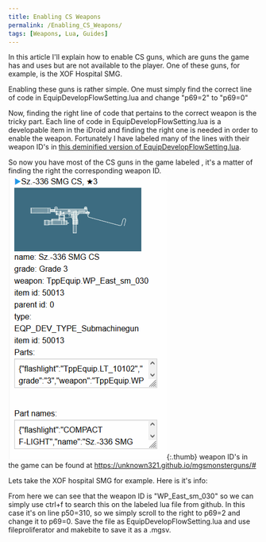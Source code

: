 ```yaml
---
title: Enabling CS Weapons
permalink: /Enabling_CS_Weapons/
tags: [Weapons, Lua, Guides]
---
```


In this article I'll explain how to enable CS guns, which are guns the
game has and uses but are not available to the player. One of these
guns, for example, is the XOF Hospital SMG.

Enabling these guns is rather simple. One must simply find the correct
line of code in EquipDevelopFlowSetting.lua and change "p69=2" to
"p69=0"

Now, finding the right line of code that pertains to the correct weapon
is the tricky part. Each line of code in EquipDevelopFlowSetting.lua is
a developable item in the iDroid and finding the right one is needed in
order to enable the weapon. Fortunately I have labeled many of the lines
with their weapon ID's in [this deminified version of
EquipDevelopFlowSetting.lua](https://github.com/Your401kPlan/Misc-Lua/blob/main/EquipDevelopFlowSetting%20Labeled.lua).

So now you have most of the CS guns in the game labeled , it's a matter
of finding the right the corresponding weapon ID.
![All](/assets/XOF%20Hospital%20SMG%20Info.png){:.thumb} weapon ID's in
the game can be found at <https://unknown321.github.io/mgsmonsterguns/#>

Lets take the XOF hospital SMG for example. Here is it's info:

From here we can see that the weapon ID is "WP_East_sm_030" so we can
simply use ctrl+f to search this on the labeled lua file from github. In
this case it's on line p50=310, so we simply scroll to the right to
p69=2 and change it to p69=0. Save the file as
EquipDevelopFlowSetting.lua and use fileproliferator and makebite to
save it as a .mgsv.
